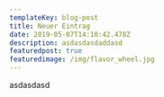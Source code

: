 ```yaml
---
templateKey: blog-post
title: Neuer Eintrag
date: 2019-05-07T14:10:42.478Z
description: asdasdasdaddasd
featuredpost: true
featuredimage: /img/flavor_wheel.jpg
---
```

asdasdasd
